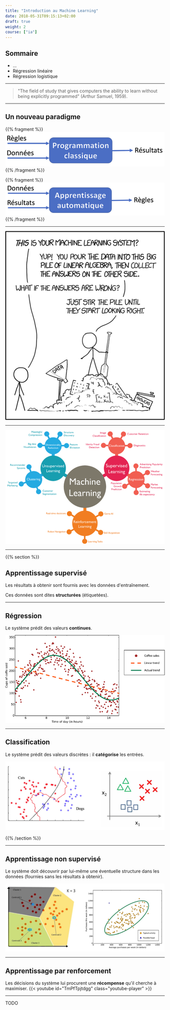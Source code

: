 ```yaml
---
title: "Introduction au Machine Learning"
date: 2018-05-31T09:15:13+02:00
draft: true
weight: 2
course: ["ia"]
---
```


## Sommaire

- ...
- Régression linéaire
- Régression logistique

---

> "The field of study that gives computers the ability to learn without being explicitly programmed" (Arthur Samuel, 1959).

---

## Un nouveau paradigme

{{% fragment %}}![Programming paradigm](images/programming_paradigm.png){{% /fragment %}}

{{% fragment %}}![Training paradigm](images/training_paradigm.png){{% /fragment %}}

---

![ML on XKCD](images/machine_learning_xkcd.png)

---

![ML category tree](images/machine_learning_tree.png)

---

{{% section %}}

## Apprentissage supervisé

Les résultats à obtenir sont fournis avec les données d'entraînement.

Ces données sont dites **structurées** (étiquetées).

---

## Régression

Le système prédit des valeurs **continues**.

![Regression example](images/ml_regression.png)

---

## Classification

Le système prédit des valeurs discrètes : il **catégorise** les entrées.

![Classification example](images/ml_classification.png)

{{% /section %}}

---

## Apprentissage non supervisé

Le système doit découvrir par lui-même une éventuelle structure dans les données (fournies sans les résultats à obtenir).

![Unsupervised learning example](images/ml_unsupervised.png)

---

## Apprentissage par renforcement

Les décisions du système lui procurent une **récompense** qu'il cherche à maximiser. {{< youtube id="TmPfTpjtdgg" class="youtube-player" >}}

---

TODO
